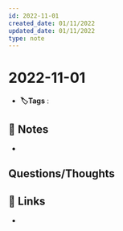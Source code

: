 ```yaml
---
id: 2022-11-01
created_date: 01/11/2022
updated_date: 01/11/2022
type: note
---
```


#  2022-11-01
- **🏷️Tags** :   
[ ](#anki-card)
## 📝 Notes
- 


## Questions/Thoughts


## 🔗 Links
- 